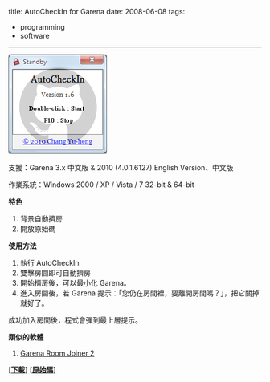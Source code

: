 title: AutoCheckIn for Garena
date: 2008-06-08
tags:
- programming
- software
---

![screenshot](https://raw.githubusercontent.com/changyuheng/garena-autocheckin/master/screenshot.png)

支援：Garena 3.x 中文版 & 2010 (4.0.1.6127) English Version、中文版

作業系統：Windows 2000 / XP / Vista / 7 32-bit & 64-bit

**特色**

1. 背景自動擠房
2. 開放原始碼

**使用方法**

1. 執行 AutoCheckIn
2. 雙擊房間即可自動擠房
3. 開始擠房後，可以最小化 Garena。
4. 進入房間後，若 Garena 提示：「您仍在房間裡，要離開房間嗎？」，把它關掉就好了。

成功加入房間後，程式會彈到最上層提示。


**類似的軟體**

1. [Garena Room Joiner 2](http://kloerhe.pixnet.net/blog/post/23885234-[-作品-]-garena-room-joiner-2-#-支援-xp---vista-#-05-19-)

[**[下載](https://raw.githubusercontent.com/changyuheng/garena-autocheckin/master/AutoCheckIn.exe)**]
[**[原始碼](https://github.com/changyuheng/garena-autocheckin)**]
